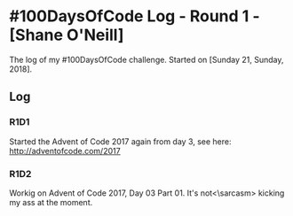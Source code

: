 # #100DaysOfCode Log - Round 1 - [Shane O'Neill]

The log of my #100DaysOfCode challenge. Started on [Sunday 21, Sunday, 2018].

## Log

### R1D1 
Started the Advent of Code 2017 again from day 3, see here: http://adventofcode.com/2017

### R1D2
Workig on Advent of Code 2017, Day 03 Part 01. It's <sarcasm>not<\sarcasm> kicking my ass at the moment.
